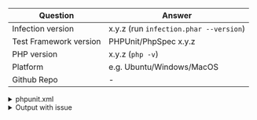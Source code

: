 | Question    | Answer
| ------------| ---------------
| Infection version | x.y.z (run `infection.phar --version`)
| Test Framework version | PHPUnit/PhpSpec x.y.z
| PHP version | x.y.z (`php -v`)
| Platform    | e.g. Ubuntu/Windows/MacOS
| Github Repo | -


<!--
- Replace this comment with your issue description.

- Please complete the above table with a correct information.

- Please include steps to reproduce your issue

- Please include any options you use when run infection

- For general support, please use the Twitter @infection_php or Gitter channel https://gitter.im/infection/Lobby.
-->

<!-- Please past your phpunit.xml[.dist] if no Github link to the repo provided -->
<details>
 <summary>phpunit.xml</summary>
 %phpunit.xml content%
</details>

<!-- Remove this section if not needed -->
<details>
 <summary>Output with issue</summary>
 The long infection output (probably with stacktrace)
</details>